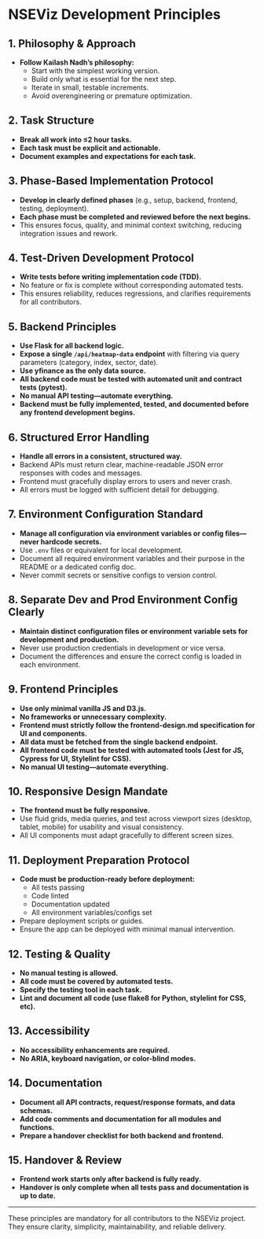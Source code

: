 # NSEViz Development Principles

## 1. Philosophy & Approach
- **Follow Kailash Nadh’s philosophy:**
  - Start with the simplest working version.
  - Build only what is essential for the next step.
  - Iterate in small, testable increments.
  - Avoid overengineering or premature optimization.

## 2. Task Structure
- **Break all work into ≤2 hour tasks.**
- **Each task must be explicit and actionable.**
- **Document examples and expectations for each task.**

## 3. Phase-Based Implementation Protocol
- **Develop in clearly defined phases** (e.g., setup, backend, frontend, testing, deployment).
- **Each phase must be completed and reviewed before the next begins.**
- This ensures focus, quality, and minimal context switching, reducing integration issues and rework.

## 4. Test-Driven Development Protocol
- **Write tests before writing implementation code (TDD).**
- No feature or fix is complete without corresponding automated tests.
- This ensures reliability, reduces regressions, and clarifies requirements for all contributors.

## 5. Backend Principles
- **Use Flask for all backend logic.**
- **Expose a single `/api/heatmap-data` endpoint** with filtering via query parameters (category, index, sector, date).
- **Use yfinance as the only data source.**
- **All backend code must be tested with automated unit and contract tests (pytest).**
- **No manual API testing—automate everything.**
- **Backend must be fully implemented, tested, and documented before any frontend development begins.**

## 6. Structured Error Handling
- **Handle all errors in a consistent, structured way.**
- Backend APIs must return clear, machine-readable JSON error responses with codes and messages.
- Frontend must gracefully display errors to users and never crash.
- All errors must be logged with sufficient detail for debugging.

## 7. Environment Configuration Standard
- **Manage all configuration via environment variables or config files—never hardcode secrets.**
- Use `.env` files or equivalent for local development.
- Document all required environment variables and their purpose in the README or a dedicated config doc.
- Never commit secrets or sensitive configs to version control.

## 8. Separate Dev and Prod Environment Config Clearly
- **Maintain distinct configuration files or environment variable sets for development and production.**
- Never use production credentials in development or vice versa.
- Document the differences and ensure the correct config is loaded in each environment.

## 9. Frontend Principles
- **Use only minimal vanilla JS and D3.js.**
- **No frameworks or unnecessary complexity.**
- **Frontend must strictly follow the frontend-design.md specification for UI and components.**
- **All data must be fetched from the single backend endpoint.**
- **All frontend code must be tested with automated tools (Jest for JS, Cypress for UI, Stylelint for CSS).**
- **No manual UI testing—automate everything.**

## 10. Responsive Design Mandate
- **The frontend must be fully responsive.**
- Use fluid grids, media queries, and test across viewport sizes (desktop, tablet, mobile) for usability and visual consistency.
- All UI components must adapt gracefully to different screen sizes.

## 11. Deployment Preparation Protocol
- **Code must be production-ready before deployment:**
  - All tests passing
  - Code linted
  - Documentation updated
  - All environment variables/configs set
- Prepare deployment scripts or guides.
- Ensure the app can be deployed with minimal manual intervention.

## 12. Testing & Quality
- **No manual testing is allowed.**
- **All code must be covered by automated tests.**
- **Specify the testing tool in each task.**
- **Lint and document all code (use flake8 for Python, stylelint for CSS, etc).**

## 13. Accessibility
- **No accessibility enhancements are required.**
- **No ARIA, keyboard navigation, or color-blind modes.**

## 14. Documentation
- **Document all API contracts, request/response formats, and data schemas.**
- **Add code comments and documentation for all modules and functions.**
- **Prepare a handover checklist for both backend and frontend.**

## 15. Handover & Review
- **Frontend work starts only after backend is fully ready.**
- **Handover is only complete when all tests pass and documentation is up to date.**

---

These principles are mandatory for all contributors to the NSEViz project. They ensure clarity, simplicity, maintainability, and reliable delivery.
